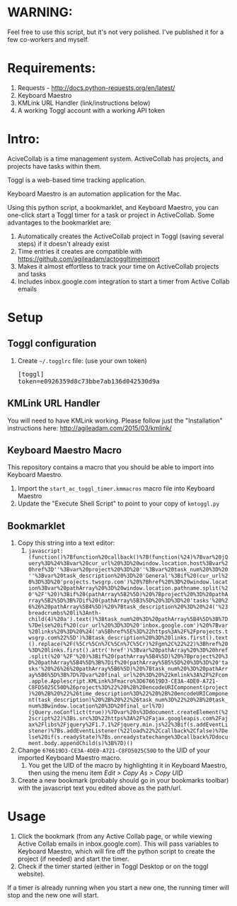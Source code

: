 # WARNING:

Feel free to use this script, but it's not very polished. I've published it for a few co-workers and myself.

# Requirements:

1. Requests - http://docs.python-requests.org/en/latest/
1. Keyboard Maestro
1. KMLink URL Handler (link/instructions below)
1. A working Toggl account with a working API token

# Intro:

AciveCollab is a time management system. ActiveCollab has projects, and projects have tasks within them.

Toggl is a web-based time tracking application.

Keyboard Maestro is an automation application for the Mac.

Using this python script, a bookmarklet, and Keyboard Maestro, you can one-click start a Toggl timer for a task
or project in ActiveCollab. Some advantages to the bookmarklet are:

1. Automatically creates the ActiveCollab project in Toggl (saving several steps) if it doesn't already exist
1. Time entries it creates are compatible with https://github.com/agileadam/actoggltimeimport
1. Makes it almost effortless to track your time on ActiveCollab projects and tasks
1. Includes inbox.google.com integration to start a timer from Active Collab emails

# Setup

## Toggl configuration

1. Create `~/.togglrc` file: (use your own token)<pre>[toggl]<br/>token=e0926359d8c73bbe7ab136d042530d9a</pre>

## KMLink URL Handler

You will need to have KMLink working. Please follow just the "Installation" instructions here: http://agileadam.com/2015/03/kmlink/

## Keyboard Maestro Macro

This repository contains a macro that you should be able to import into Keyboard Maestro.

1. Import the `start_ac_toggl_timer.kmmacros` macro file into Keyboard Maestro
1. Update the "Execute Shell Script" to point to your copy of `kmtoggl.py`

## Bookmarklet

1. Copy this string into a text editor:
    1. `javascript:(function()%7Bfunction%20callback()%7B(function(%24)%7Bvar%20jQuery%3D%24%3Bvar%20cur_url%20%3D%20window.location.host%3Bvar%20href%3D''%3Bvar%20project%20%3D%20''%3Bvar%20task_num%20%3D%20''%3Bvar%20task_description%20%3D%20'General'%3Bif%20(cur_url%20%3D%3D%20'projects.twsgrp.com')%20%7Bhref%20%3D%20window.location%3Bvar%20pathArray%20%3D%20window.location.pathname.split(%20'%2F'%20)%3Bif%20(pathArray%5B2%5D)%20%7Bproject%20%3D%20pathArray%5B2%5D%3B%7Dif%20(pathArray%5B3%5D%20%3D%3D%20'tasks'%20%26%26%20pathArray%5B4%5D)%20%7Btask_description%20%3D%20%24('%23breadcrumbs%20li%3Anth-child(4)%20a').text()%3Btask_num%20%3D%20pathArray%5B4%5D%3B%7D%7Delse%20if%20(cur_url%20%3D%3D%20'inbox.google.com')%20%7Bvar%20links%20%3D%20%24('a%5Bhref%5E%3D%22https%3A%2F%2Fprojects.twsgrp.com%22%5D')%3Btask_description%20%3D%20links.first().text().replace(%2F(%5Cr%5Cn%7C%5Cn%7C%5Cr)%2Fgm%2C%22%22)%3Bhref%20%3D%20links.first().attr('href')%3Bvar%20pathArray%20%3D%20href.split(%20'%2F'%20)%3Bif%20(pathArray%5B4%5D)%20%7Bproject%20%3D%20pathArray%5B4%5D%3B%7Dif%20(pathArray%5B5%5D%20%3D%3D%20'tasks'%20%26%26%20pathArray%5B6%5D)%20%7Btask_num%20%3D%20pathArray%5B6%5D%3B%7D%7Dvar%20final_url%20%3D%20%22kmlink%3A%2F%2Fcom.apple.Applescript.KMLink%3Fmacro%3D676619D3-CE3A-4DE0-A721-C8FD5025C50D%26project%3D%22%20%2B%20encodeURIComponent(project)%20%2B%20%22%26time_description%3D%22%20%2B%20encodeURIComponent(task_description)%20%2B%20%22%26task_num%3D%22%20%2B%20task_num%3Bwindow.location%20%3D%20final_url%7D)(jQuery.noConflict(true))%7Dvar%20s%3Ddocument.createElement(%22script%22)%3Bs.src%3D%22https%3A%2F%2Fajax.googleapis.com%2Fajax%2Flibs%2Fjquery%2F1.7.1%2Fjquery.min.js%22%3Bif(s.addEventListener)%7Bs.addEventListener(%22load%22%2Ccallback%2Cfalse)%7Delse%20if(s.readyState)%7Bs.onreadystatechange%3Dcallback%7Ddocument.body.appendChild(s)%3B%7D)()`
1. Change `676619D3-CE3A-4DE0-A721-C8FD5025C50D` to the UID of your imported Keyboard Maestro macro.
    1. You get the UID of the macro by highlighting it in Keyboard Maestro, then using the menu item *Edit > Copy As > Copy UID*
1. Create a new bookmark (probably should go in your bookmarks toolbar) with the javascript text you edited above as the path/url.

# Usage

1. Click the bookmark (from any Active Collab page, or while viewing Active Collab emails in inbox.google.com). This will pass variables to Keyboard Maestro, which will fire off the python script to create the project (if needed) and start the timer.
1. Check if the timer started (either in Toggl Desktop or on the toggl website).

If a timer is already running when you start a new one, the running timer will stop and the new one will start.
